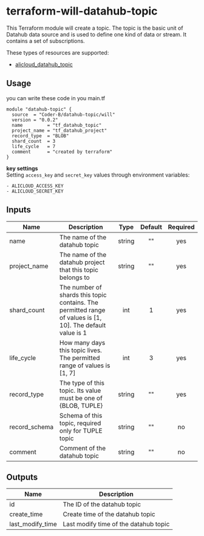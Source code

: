 # terraform-will-datahub-topic

This Terraform module will create a topic. The topic is the basic unit of Datahub data source and is used to define one kind of data or stream. It contains a set of subscriptions.

These types of resources are supported:
- [alicloud_datahub_topic](https://www.terraform.io/docs/providers/alicloud/r/datahub_topic.html)

## Usage
you can write these code in you main.tf
```
module "datahub-topic" {
  source  = "Coder-B/datahub-topic/will"
  version = "0.0.2"
  name         = "tf_datahub_topic"
  project_name = "tf_datahub_project"
  record_type  = "BLOB"
  shard_count  = 3
  life_cycle   = 7
  comment      = "created by terraform"
}
```
**key settings**<br>
Setting `access_key` and `secret_key` values through environment variables:

    - ALICLOUD_ACCESS_KEY
    - ALICLOUD_SECRET_KEY


## Inputs

| Name | Description | Type | Default | Required |
|------|-------------|:----:|:-----:|:-----:|
|name|The name of the datahub topic | string| "" | yes|
|project_name|The name of the datahub project that this topic belongs to| string| "" | yes|
|shard_count|The number of shards this topic contains. The permitted range of values is [1, 10]. The default value is 1 | int| 1 | yes|
|life_cycle|How many days this topic lives. The permitted range of values is [1, 7] | int| 3 | yes|
|record_type| The type of this topic. Its value must be one of {BLOB, TUPLE} | string| "" | yes|
|record_schema| Schema of this topic, required only for TUPLE topic | string| "" | no|
|comment|Comment of the datahub topic | string| "" | no|


## Outputs

| Name | Description |
|------|-------------|
|id|The ID of the datahub topic|
|create_time | Create time of the datahub topic|
|last_modify_time |Last modify time of the datahub topic|